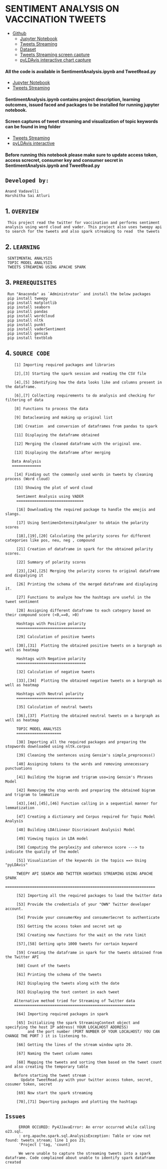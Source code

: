 # SENTIMENT ANALYSIS ON VACCINATION TWEETS
* [Github](https://github.com/vanand96/SentimentalAnalysis)
    * [Jupyter Notebook](https://github.com/vanand96/SentimentalAnalysis/blob/master/SentimentAnalysis.ipynb)
    * [Tweets Streaming](https://github.com/vanand96/SentimentalAnalysis/blob/master/TweetRead.py)
    * [Dataset](https://github.com/vanand96/SentimentalAnalysis/blob/master/vaccination2.csv)
    * [Tweets Streaming screen capture](https://github.com/vanand96/SentimentalAnalysis/blob/master/img/Tweets.png)
    * [pyLDAvis interactive chart capture](https://github.com/vanand96/SentimentalAnalysis/blob/master/img/image.png)


#### All the code is available in SentimentAnalysis.ipynb and TweetRead.py
   * [Jupyter Notebook](https://github.com/vanand96/SentimentalAnalysis/blob/master/SentimentAnalysis.ipynb)
   * [Tweets Streaming](https://github.com/vanand96/SentimentalAnalysis/blob/master/TweetRead.py)

#### SentimentAnalysis.ipynb contains project description, learning outcomes, issued faced and packages to be installed for running jupyter notebook.

#### Screen captures of tweet streaming and visualization of topic keywords can be found in img folder
   * [Tweets Streaming](https://github.com/vanand96/SentimentalAnalysis/blob/master/img/Tweets.png)
   * [pyLDAvis interactive](https://github.com/vanand96/SentimentalAnalysis/blob/master/img/image.png)

#### Before running this notebook please make sure to update access token, access screcret, consumer key and consumer secret in SentimentAnalysis.ipynb and TweetRead.py        
   ## `Developed by:`
    Anand Vadavelli
    Harshitha Sai Atluri

   ## 1. `OVERVIEW`

     This project read the twitter for vaccination and performs sentiment analysis using word cloud and vader. This project also uses tweepy api to search for the tweets and also spark streaming to read  the tweets 
 
   ## 2. `LEARNING`
   
     SENTIMENTAL ANALYSIS
     TOPIC MODEL ANALYSIS
     TWEETS STREAMING USING APACHE SPARK

   ## 3. `PREREQUISITES`

     Run "Anaconda" as `Administrator` and install the below packages
     pip install tweepy
     pip install matplotlib
     pip install seaborn
     pip install pandas
     pip install wordcloud
     pip install nltk
     pip install punkt
     pip install vaderSentiment
     pip install gensim
     pip install textblob
      
   ## 4. `SOURCE CODE`
        [1] Importing required packages and libraries
        
        [2],[3] Starting the spark session and reading the CSV file 

        [4],[5] Identifying how the data looks like and columns present in the dataframe.
 
        [6],[7] Collecting requirements to do analysis and checking for filtering of data
        
        [8] Functions to process the data
        
        [9] Datacleaning and making up original list
 
        [10] Creation  and conversion of dataframes from pandas to spark

        [11] Displaying the dataframe obtained
        
        [12] Merging the cleaned dataframe with the original one.
        
        [13] Displaying the dataframe after merging

       Data Analysis
       =============
         
        [14] Finding out the commonly used words in tweets by cleaning process (Word cloud)
        
        [15] Showing the plot of word cloud

         Sentiment Analysis using VADER
         ==============================

         [16] Downloading the required package to handle the emojis and slangs.
         
         [17] Using SentimenIntensityAnalyzer to obtain the polarity scores

         [18],[19],[20] Calculating the polarity scores for different categories like pos, neu, neg , compound 
         
         [21] Creation of dataframe in spark for the obtained polarity scores.

         [22] Summary of polarity scores
         
         [23],[24],[25] Merging the polarity scores to original dataframe and dispalying it
        
         [26] Printing the schema of the merged dataframe and displaying it.

         [27] Functions to analyze how the hashtags are useful in the tweet sentiment

         [28] Assigning different dataframe to each category based on their compound score (<0,==0, >0)

         Hashtags with Positive polarity
         ===============================
        
         [29] Calculation of positive tweets
         
         [30],[31]  Plotting the obtained positive tweets on a bargraph as well as heatmap

         Hashtags with Negative polarity
         ===============================

         [32] Calculation of negative tweets
         
         [33],[34]  Plotting the obtained negative tweets on a bargraph as well as heatmap

         Hashtags with Neutral polarity
         ==============================

         [35] Calculation of neutral tweets
         
         [36],[37]  Plotting the obtained neutral tweets on a bargraph as well as heatmap
     
         TOPIC MODEL ANALYSIS
         ====================

         [38] Importing all the required packages and preparing the stopwords downloaded using nltk.corpus 
      
         [39] Cleaning the sentences using Gensim's simple_preprocess()
 
         [40] Assigning tokens to the words and removing unnecessary punctuations

         [41] Building the bigram and trigram uso=ing Gensim's Phrases Model

         [42] Removing the stop words and preparing the obtained bigram and trigram to lemmatize
 
         [43],[44],[45],[46] Function calling in a sequential manner for lemmatization

         [47] Creating a dictionary and Corpus required for Topic Model Analysis

         [48] Building LDA(Linear Discriminant Analysis) Model
       
         [49] Viewing topics in LDA model
           
         [50] Computing the perplexity and coherence score ---> to indicate the quality of the model

         [51] Visualization of the keywords in the topics ==> Using "pyLDAvis"

         TWEEPY API SEARCH AND TWITTER HASHTAGS STREAMING USING APACHE SPARK
         ===================================================================

         [52] Importing all the required packages to load the twitter data
         
         [53] Provide the credentials of your "OWN" Twitter developer account.

         [54] Provide your consumerKey and consumerSecret to authenticate

         [55] Getting the access token and secret set up 

         [56] Creating new functions for the wait on the rate limit

         [57],[58] Getting upto 1000 tweets for certain keyword

         [59] Creating the dataframe in spark for the tweets obtained from the Twitter API

         [60] Count of the tweets

         [61] Printing the schema of the tweets

         [62] Displaying the tweets along with the date
   
         [63] Displaying the text content in each tweet

        Alternative method tried for Streaming of Twitter data
        ======================================================

         [64] Importing required packages in spark
         
         [65] Initializing the spark StreamingContext object and specifying the host IP address( YOUR LOCALHOST ADDRESS) 
              and the port number (PORT NUMBER OF YOUR LOCALHOST/ YOU CAN CHANGE THE PORT ) it is listening to.

         [66] Getting the lines of the stream window upto 20.

         [67] Naming the tweet column names
      
         [68] Mapping the tweets and sorting them based on the tweet count and also creating the temporary table

        Before starting the tweet stream :
           Update TweetRead.py with your twitter access token, secret, cosumer token, secret

         [69] Now start the spark streaming

         [70],[71] Importing packages and plotting the hashtags

   ##  `Issues`
          ERROR OCCURED: Py4JJavaError: An error occurred while calling o23.sql.
          : org.apache.spark.sql.AnalysisException: Table or view not found: tweets_stream; line 1 pos 23;
          'Project ['tag, 'count]
          
          We were unable to capture the streaming tweets into a spark dataframe. Code complained about unable to identify spark dataframe created 

